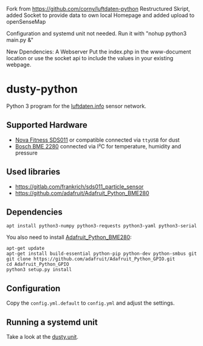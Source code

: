 Fork from https://github.com/corny/luftdaten-python
Restructured Skript, added Socket to provide data to own local Homepage and added upload to openSenseMap

Configuration and systemd unit not needed. Run it with "nohup python3 main.py &"

New Dpendencies: A Webserver
Put the index.php in the www-document location or use the socket api to include the values in your existing webpage.

# dusty-python

Python 3 program for the [luftdaten.info](http://luftdaten.info/) sensor network.


## Supported Hardware

* [Nova Fitness SDS011](http://aqicn.org/sensor/sds011/) or compatible connected via `ttyUSB` for dust
* [Bosch BME 2280](https://www.bosch-sensortec.com/bst/products/all_products/bme280) connected via I²C for temperature, humidity and pressure


## Used libraries

* https://gitlab.com/frankrich/sds011_particle_sensor
* https://github.com/adafruit/Adafruit_Python_BME280


## Dependencies

    apt install python3-numpy python3-requests python3-yaml python3-serial

You also need to install [Adafruit_Python_BME280](https://github.com/adafruit/Adafruit_Python_BME280):

    apt-get update
    apt-get install build-essential python-pip python-dev python-smbus git
    git clone https://github.com/adafruit/Adafruit_Python_GPIO.git
    cd Adafruit_Python_GPIO
    python3 setup.py install


## Configuration

Copy the `config.yml.default` to `config.yml` and adjust the settings.


## Running a systemd unit

Take a look at the [dusty.unit](contrib/dusty.unit).
